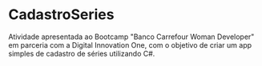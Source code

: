 # CadastroSeries
Atividade apresentada ao Bootcamp "Banco Carrefour Woman Developer" em parceria com a Digital Innovation One, com o objetivo de criar um app simples de cadastro de séries utilizando C#.
